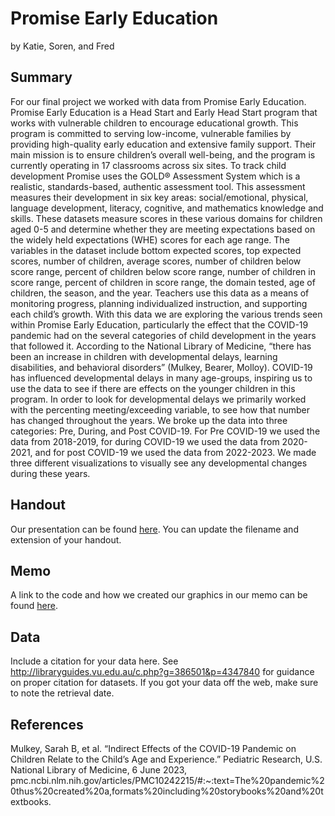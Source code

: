 Promise Early Education
================
by Katie, Soren, and Fred

## Summary

For our final project we worked with data from Promise Early Education. Promise Early Education is a Head Start and Early Head Start program that works with vulnerable children to encourage educational growth. This program is committed to serving low-income, vulnerable families by providing high-quality early education and extensive family support. Their main mission is to ensure children’s overall well-being, and the program is currently operating in 17 classrooms across six sites. To track child development Promise uses the GOLD® Assessment System which is a realistic, standards-based, authentic assessment tool. This assessment measures their development in six key areas: social/emotional, physical, language development, literacy, cognitive, and mathematics knowledge and skills. These datasets measure scores in these various domains for children aged 0-5 and determine whether they are meeting expectations based on the widely held expectations (WHE) scores for each age range. The variables in the dataset include bottom expected scores, top expected scores, number of children, average scores, number of children below score range, percent of children below score range, number of children in score range, percent of children in score range, the domain tested, age of children, the season, and the year. Teachers use this data as a means of monitoring progress, planning individualized instruction, and supporting each child’s growth. With this data we are exploring the various trends seen within  Promise Early Education, particularly the effect that the COVID-19 pandemic had on the several categories of child development in the years that followed it. According to the National Library of Medicine, “there has been an increase in children with developmental delays, learning disabilities, and behavioral disorders” (Mulkey, Bearer, Molloy). COVID-19 has influenced developmental delays in many age-groups, inspiring us to use the data to see if there are effects on the younger children in this program. In order to look for developmental delays we primarily worked with the percenting meeting/exceeding variable, to see how that number has changed throughout the years. We broke up the data into three categories: Pre, During, and Post COVID-19. For Pre COVID-19 we used the data from 2018-2019, for during COVID-19 we used the data from 2020-2021, and for post COVID-19 we used the data from 2022-2023. We made three different visualizations to visually see any developmental changes during these years.

## Handout

Our presentation can be found [here](handout/handout.pdf). You can update the filename and extension of your handout.

## Memo

A link to the code and how we created our graphics in our memo can be found [here](memo/memo.html).

## Data

Include a citation for your data here. See
<http://libraryguides.vu.edu.au/c.php?g=386501&p=4347840> for guidance
on proper citation for datasets. If you got your data off the web, make
sure to note the retrieval date.

## References

Mulkey, Sarah B, et al. “Indirect Effects of the COVID-19 Pandemic on Children Relate to the Child’s Age and Experience.” Pediatric Research, U.S. National Library of Medicine, 6 June 2023, pmc.ncbi.nlm.nih.gov/articles/PMC10242215/#:~:text=The%20pandemic%20thus%20created%20a,formats%20including%20storybooks%20and%20textbooks. 